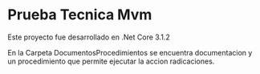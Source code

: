 # Prueba Tecnica Mvm

Este proyecto fue desarrollado en .Net Core 3.1.2

En la Carpeta DocumentosProcedimientos se encuentra documentacion 
y un procedimiento que permite ejecutar la accion radicaciones.

